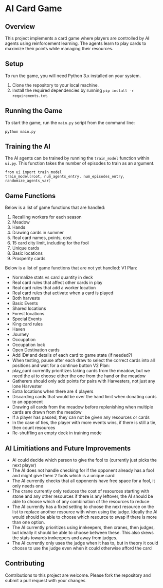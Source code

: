 AI Card Game
============

Overview
--------
This project implements a card game where players are controlled by AI agents using reinforcement learning. The agents learn to play cards to maximize their points while managing their resources.

Setup
-----
To run the game, you will need Python 3.x installed on your system.

1. Clone the repository to your local machine.
2. Install the required dependencies by running `pip install -r requirements.txt`.

Running the Game
----------------
To start the game, run the `main.py` script from the command line:

```
python main.py
```

Training the AI
---------------
The AI agents can be trained by running the `train_model` function within `ui.py`. This function takes the number of episodes to train as an argument.

```
from ui import train_model
train_model(root, num_agents_entry, num_episodes_entry, randomize_agents_var)
```

Game Functions
---------------
Below is a list of game functions that are handled:

1. Recalling workers for each season
2. Meadow
3. Hands
4. Drawing cards in summer
5. Real card names, points, cost
6. 15 card city limit, including for the fool
7. Unique cards
8. Basic locations
9. Prosperity cards

Below is a list of game functions that are not yet handled:
V1 Plan:
- Normalize stats vs card quantity in deck
- Real card rules that affect other cards in play
- Real card rules that add a worker location
- Real card rules that activate when a card is played
- Both harvests
- Basic Events
- Shared locations
- Forest locations
- Special Events
- King card rules
- Haven
- Journey
- Occupation
- Occupation lock
- Open Destination cards
- Add ID# and details of each card to game state (if needed?)
- When testing, pause after each draw to select the correct cards into all positions and wait for a continue button
V2 Plan:
- play_card currently prioritizes taking cards from the meadow, but we need the ai to choose either the one from the hand or the meadow
- Gatherers should only add points for pairs with Harvesters, not just any lone Harvester
- Extra locations when there are 4 players
- Discarding cards that would be over the hand limit when donating cards to an opponent
- Drawing all cards from the meadow before replenishing when multiple cards are drawn from the meadow
- If a player has passed, they can not be given any resources or cards
- In the case of ties, the player with more events wins, if there is still a tie, then count resources
- Re-shuffling an empty deck in training mode

AI Limitiations and Future Improvements
---------------
- AI could decide which person to give the fool to (currently just picks the next player)
- The AI does not handle checking for if the opponent already has a fool and might give them 2 fools which is a unique card
- The AI currently checks that all opponents have free space for a fool, it only needs one
- The crane currently only reduces the cost of resources starting with stone and any other resources if there is any leftover, the AI should be able to choose which of any combination of the resources to reduce
- The AI currently has a fixed setting to choose the next resource on the list to replace another resource with when using the judge. Ideally the AI would should be able to choose which resource to swap if there is more than one option. 
- The AI currently prioritizes using innkeepers, then cranes, then judges, but ideally it should be able to choose between these. This also skews the stats towards innkeepers and away from judges. 
- The AI currently only uses the judge when it has to, but in theory it could choose to use the judge even when it could otherwise afford the card

Contributing
------------
Contributions to this project are welcome. Please fork the repository and submit a pull request with your changes.
